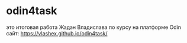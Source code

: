 # odin4task
это итоговая работа Жадан Владислава по курсу на платформе Odin
сайт:
https://vlashex.github.io/odin4task/

